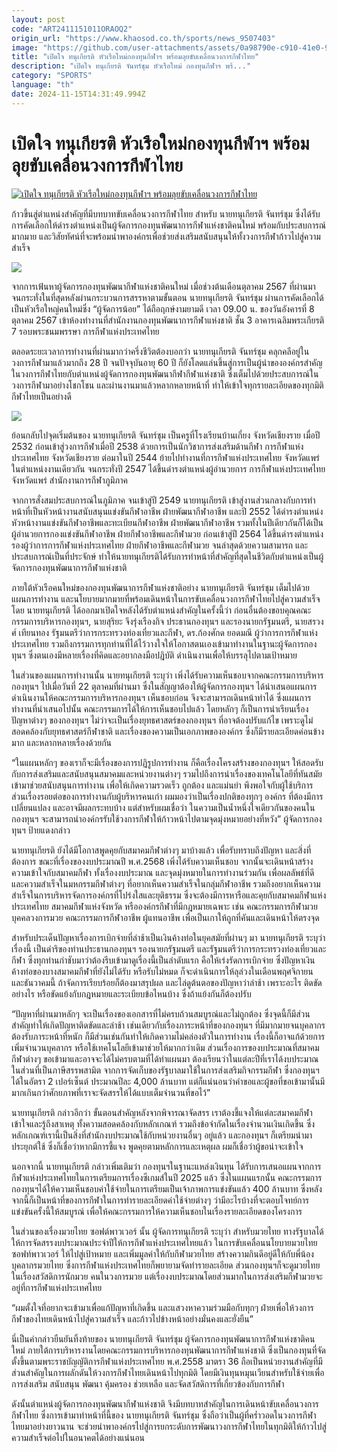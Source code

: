 ```yaml
---
layout: post
code: "ART2411151011ORAOQ2"
origin_url: "https://www.khaosod.co.th/sports/news_9507403"
image: "https://github.com/user-attachments/assets/0a98790e-c910-41e0-94f3-35bf4f524cc7"
title: "เปิดใจ ทนุเกียรติ หัวเรือใหม่กองทุนกีฬาฯ พร้อมลุยขับเคลื่อนวงการกีฬาไทย"
description: "เปิดใจ ทนุเกียรติ จันทร์ชุม หัวเรือใหม่ กองทุนกีฬาฯ พร้..."
category: "SPORTS"
language: "th"
date: 2024-11-15T14:31:49.994Z
---
```


# เปิดใจ ทนุเกียรติ หัวเรือใหม่กองทุนกีฬาฯ พร้อมลุยขับเคลื่อนวงการกีฬาไทย

[![เปิดใจ ทนุเกียรติ หัวเรือใหม่กองทุนกีฬาฯ พร้อมลุยขับเคลื่อนวงการกีฬาไทย](https://www.khaosod.co.th/wpapp/uploads/2024/11/rteq.jpg "เปิดใจ ทนุเกียรติ หัวเรือใหม่กองทุนกีฬาฯ พร้อมลุยขับเคลื่อนวงการกีฬาไทย")](https://www.khaosod.co.th/wpapp/uploads/2024/11/rteq.jpg)

ก้าวขึ้นสู่ตำแหน่งสำคัญที่มีบทบาทขับเคลื่อนวงการกีฬาไทย สำหรับ นายทนุเกียรติ จันทร์ชุม ซึ่งได้รับการคัดเลือกให้ดำรงตำแหน่งเป็นผู้จัดการกองทุนพัฒนาการกีฬาแห่งชาติคนใหม่ พร้อมกับประสบการณ์มากมาย และวิสัยทัศน์ที่จะพร้อมนำพาองค์กรเพื่อช่วยส่งเสริมสนับสนุนให้ทั้งวงการกีฬาก้าวไปสู่ความสำเร็จ

![](https://www.khaosod.co.th/wpapp/uploads/2024/11/S__608780325.jpg)

จากการเฟ้นหาผู้จัดการกองทุนพัฒนากีฬาแห่งชาติคนใหม่ เมื่อช่วงต้นเดือนตุลาคม 2567 ที่ผ่านมา จนกระทั่งในที่สุดหลังผ่านกระบวนการสรรหาตามขั้นตอน นายทนุเกียรติ จันทร์ชุม ผ่านการคัดเลือกได้เป็นหัวเรือใหญ่คนใหม่ซึ่ง “ผู้จัดการน้อย” ได้ถือฤกษ์งามยามดี เวลา 09.00 น. ของวันอังคารที่ 8 ตุลาคม 2567 เข้าห้องทำงานที่สำนักงานกองทุนพัฒนาการกีฬาแห่งชาติ ชั้น 3 อาคารเฉลิมพระเกียรติ 7 รอบพระชนมพรรษา การกีฬาแห่งประเทศไทย

ตลอดระยะเวลาการทำงานที่ผ่านมากว่าครึ่งชีวิตต้องบอกว่า นายทนุเกียรติ จันทร์ชุม คลุกคลีอยู่ในวงการกีฬามาแล้วมากถึง 28 ปี จนปัจจุบันอายุ 60 ปี ก็ยังโลดแล่นขึ้นสู่การเป็นผู้นำขององค์กรสำคัญในวงการกีฬาไทยกับตำแหน่งผู้จัดการกองทุนพัฒนากีฬากีฬาแห่งชาติ ซึ่งเต็มไปด้วยประสบการณ์ในวงการกีฬามาอย่างโชกโชน และผ่านงานมาแล้วหลากหลายหน้าที่ ทำให้เข้าใจทุกรายละเอียดของทุกมิติกีฬาไทยเป็นอย่างดี

![](https://www.khaosod.co.th/wpapp/uploads/2024/11/S__608780326.jpg)

ย้อนกลับไปจุดเริ่มต้นของ นายทนุเกียรติ จันทร์ชุม เป็นครูที่โรงเรียนบ้านเกี๋ยง จังหวัดเชียงราย เมื่อปี 2532 ก่อนเข้าสู่วงการกีฬาเมื่อปี 2538 ด้วยการเป็นนักวิชาการส่งเสริมด้านกีฬา การกีฬาแห่งประเทศไทย จังหวัดเชียงราย ต่อมาในปี 2544 ย้ายไปทำงานที่การกีฬาแห่งประเทศไทย จังหวัดแพร่ ในตำแหน่งงานเดียวกัน จนกระทั่งปี 2547 ได้ขึ้นดำรงตำแหน่งผู้อำนวยการ การกีฬาแห่งประเทศไทย จังหวัดแพร่ สำนักงานการกีฬาภูมิภาค

จากการสั่งสมประสบการณ์ในภูมิภาค จนเข้าสู่ปี 2549 นายทนุเกียรติ เข้าสู่งานส่วนกลางกับการทำหน้าที่เป็นหัวหน้างานสนับสนุนแข่งขันกีฬาอาชีพ ฝ่ายพัฒนากีฬาอาชีพ และปี 2552 ได้ดำรงตำแหน่งหัวหน้างานแข่งขันกีฬาอาชีพและทะเบียนกีฬาอาชีพ ฝ่ายพัฒนากีฬาอาชีพ รวมทั้งในปีเดียวกันก็ได้เป็นผู้อำนวยการกองแข่งขันกีฬาอาชีพ ฝ่ายกีฬาอาชีพและกีฬามวย ก่อนเข้าสู่ปี 2564 ได้ขึ้นดำรงตำแหน่งรองผู้ว่าการการกีฬาแห่งประเทศไทย ฝ่ายกีฬาอาชีพและกีฬามวย จนล่าสุดด้วยความสามารถ และประสบการณ์เป็นที่ประจักษ์ ทำให้นายทนุเกียรติได้รับการทำหน้าที่สำคัญที่สุดในชีวิตกับตำแหน่งเป็นผู้จัดการกองทุนพัฒนาการกีฬาแห่งชาติ

ภายใต้หัวเรือคนใหม่ของกองทุนพัฒนาการกีฬาแห่งชาติอย่าง นายทนุเกียรติ จันทร์ชุม เต็มไปด้วยแผนการทำงาน และนโยบายมากมายที่พร้อมเดินหน้าในการขับเคลื่อนวงการกีฬาไทยไปสู่ความสำเร็จ โดย นายทนุเกียรติ ได้ออกมาเปิดใจหลังได้รับตำแหน่งสำคัญในครั้งนี้ว่า ก่อนอื่นต้องขอบคุณคณะกรรมการบริหารกองทุนฯ, นายสุริยะ จึงรุ่งเรืองกิจ ประธานกองทุนฯ และรองนายกรัฐมนตรี, นายสรวงศ์ เทียนทอง รัฐมนตรีว่าการกระทรวงท่องเที่ยวและกีฬา, ดร.ก้องศักด ยอดมณี ผู้ว่าการการกีฬาแห่งประเทศไทย รวมถึงกรรมการทุกท่านที่ได้ไว้วางใจให้โอกาสตนเองเข้ามาทำงานในฐานะผู้จัดการกองทุนฯ ซึ่งตนเองมีหลายเรื่องที่คิดและอยากลงมือปฎิบัติ ดำเนินงานเพื่อให้บรรลุไปตามเป้าหมาย

ในส่วนของแผนการทำงานนั้น นายทนุเกียรติ ระบุว่า เพิ่งได้รับความเห็นชอบจากคณะกรรมการบริหารกองทุนฯ ไปเมื่อวันที่ 22 ตุลาคมที่ผ่านมา ซึ่งในสัญญาต้องให้ผู้จัดการกองทุนฯ ได้นำเสนอแผนการดำเนินงานให้คณะกรรมการบริหารกองทุนฯ เห็นชอบก่อน จึงจะสามารถเดินหน้าทำได้ ซึ่งแผนการทำงานที่นำเสนอไปนั้น คณะกรรมการได้ให้การเห็นชอบไปแล้ว โดยหลักๆ ก็เป็นการนำเรียนเรื่องปัญหาต่างๆ ของกองทุนฯ ไม่ว่าจะเป็นเรื่องยุทธศาสตร์ของกองทุนฯ ที่อาจต้องปรับแก้ไข เพราะดูไม่สอดคล้องกับยุทธศาสตร์กีฬาชาติ และเรื่องของความเป็นเอกภาพขององค์กร ซึ่งก็มีรายละเอียดค่อนข้างมาก และหลากหลายเรื่องด้วยกัน

“ในแผนหลักๆ ของเราก็จะมีเรื่องของการปฏิรูปการทำงาน ก็คือเรื่องโครงสร้างของกองทุนฯ ให้สอดรับกับการส่งเสริมและสนับสนุนสมาคมและหน่วยงานต่างๆ รวมไปถึงการนำเรื่องของเทคโนโลยีที่ทันสมัยเข้ามาช่วยสนับสนุนการทำงาน เพื่อให้เกิดความรวดเร็ว ถูกต้อง และแม่นยำ พึงพอใจกับผู้ใช้บริการ ส่วนเรื่องรอยต่อของการทำงานกับผู้บริหารคนเก่า ผมมองว่าเป็นเรื่องปกติของทุกๆ องค์กร ที่ต้องมีการเปลี่ยนแปลง และอาจมีผลกระทบบ้าง แต่สำหรับผมเชื่อว่า ในความเป็นน้ำหนึ่งใจเดียวกันของคนในกองทุนฯ จะสามารถนำองค์กรรับใช้วงการกีฬาให้ก้าวหน้าไปตามจุดมุ่งหมายอย่างที่หวัง” ผู้จัดการกองทุนฯ ป้ายแดงกล่าว

นายทนุเกียรติ ยังได้มีโอกาสพูดคุยกับสมาคมกีฬาต่างๆ มาบ้างแล้ว เพื่อรับทราบถึงปัญหา และสิ่งที่ต้องการ ขณะที่เรื่องของงบประมาณปี พ.ศ.2568 เพิ่งได้รับความเห็นชอบ จากนั้นจะเดินหน้าสร้างความเข้าใจกับสมาคมกีฬา ทั้งเรื่องงบประมาณ และจุดมุ่งหมายในการทำงานร่วมกัน เพื่อผลลัพธ์ที่ดี และความสำเร็จในมหกรรมกีฬาต่างๆ ที่อยากเห็นความสำเร็จในกลุ่มกีฬาอาชีพ รวมถึงอยากเห็นความสำเร็จในการบริหารจัดการองค์กรที่โปร่งใสและยุติธรรม ซึ่งจะต้องมีการหารือและคุยกับสมาคมกีฬาแห่งประเทศไทย สมาคมกีฬาแห่งจังหวัด หรือองค์กรกีฬาที่มีกฎหมายเฉพาะ เช่น คณะกรรมการกีฬามวย บุคคลวงการมวย คณะกรรมการกีฬาอาชีพ ผู้แทนอาชีพ เพื่อเป็นเกาให้ถูกที่คันและเดินหน้าให้ตรงจุด

สำหรับประเด็นปัญหาเรื่องการเบิกจ่ายที่ล่าช้าเป็นเงินค้างท่อในยุคสมัยที่ผ่านๆ มา นายทนุเกียรติ ระบุว่า เรื่องนี้ เป็นดำริของท่านประธานกองทุนฯ รองนายกรัฐมนตรี และรัฐมนตรีว่าการกระทรวงท่องเที่ยวและกีฬา ซึ่งทุกท่านกำชับมาว่าต้องรีบเข้ามาดูเรื่องนี้เป็นลำดับแรก คือให้เร่งรัดการเบิกจ่าย ซึ่งปัญหาเงินค้างท่อของบางสมาคมกีฬาที่ยังไม่ได้รับ หรือรับไม่หมด ก็จะดำเนินการให้ลุล่วงในเดือนพฤศจิกายน และธันวาคมนี้ ถ้าจัดการเรียบร้อยก็ต้องมาสรุปผล และไล่ดูต้นตอของปัญหาว่าล่าช้า เพราะอะไร ติดขัดอย่างไร หรือขัดแย้งกับกฎหมายและระเบียบข้อไหนบ้าง ซึ่งถ้าแย้งกันก็ต้องปรับ

“ปัญหาที่ผ่านมาหลักๆ จะเป็นเรื่องของเอกสารที่ไม่ครบถ้วนสมบูรณ์และไม่ถูกต้อง ซึ่งจุดนี้ก็มีส่วนสำคัญทำให้เกิดปัญหาติดขัดและล่าช้า เช่นเดียวกับเรื่องภาระหน้าที่ของกองทุนฯ ที่มีมากมายจนบุคลากรต้องรับภาระหน้าที่หนัก ก็มีส่วนเช่นกันทำให้เกิดความไม่คล่องตัวในการทำงาน เรื่องนี้ก็อาจแก้ด้วยการเพิ่มจำนวนบุคลากร หรือใช้เทคโนโลยีเข้ามาช่วยให้มากกว่าเดิม ส่วนเรื่องการของบประมาณที่สมาคมกีฬาต่างๆ ขอเข้ามาและอาจจะได้ไม่ครบตามที่ได้ทำแผนมา ต้องเรียนว่าในแต่ละปีที่เราได้งบประมาณในส่วนที่เป็นภาษีสรรพสามิต จากการจัดเก็บของรัฐบาลมาใช้ในการส่งเสริมกิจกรรมกีฬา ซึ่งกองทุนฯ ได้ในอัตรา 2 เปอร์เซ็นต์ ประมาณปีละ 4,000 ล้านบาท แต่ก็แน่นอนว่าคำขอและผู้ขอที่ขอเข้ามานั้นมีมากเกินกว่าศักยภาพที่เราจะจัดสรรให้ได้แบบเต็มจำนวนที่ขอไว้”

นายทนุเกียรติ กล่าวอีกว่า ขั้นตอนสำคัญหลังจากพิจารณาจัดสรร เราต้องชี้แจงให้แต่ละสมาคมกีฬาเข้าใจและรู้ถึงสาเหตุ ทั้งความสอดคล้องกับหลักเกณฑ์ รวมถึงข้อจำกัดในเรื่องจำนวนเงินเกิดขึ้น ซึ่งหลักเกณฑ์เรานี้เป็นสิ่งที่สำนักงบประมาณใช้กับหน่วยงานอื่นๆ อยู่แล้ว และกองทุนฯ ก็เตรียมนำมาประยุกต์ใช้ ซึ่งก็เชื่อว่าหากมีการชี้แจง พูดคุยตามหลักการและเหตุผล ผมก็เชื่อว่าผู้ขอน่าจะเข้าใจ

นอกจากนี้ นายทนุเกียรติ กล่าวเพิ่มเติมว่า กองทุนฯในฐานะแหล่งเงินทุน ได้รับการเสนอแผนจากการกีฬาแห่งประเทศไทยในการเตรียมการเรื่องซีเกมส์ในปี 2025 แล้ว ซึ่งในแผนแรกนั้น คณะกรรมการกองทุนฯได้ให้ความเห็นชอบค่าใช้จ่ายในการเตรียมเป็นเจ้าภาพการแข่งขันแล้ว 400 ล้านบาท ซึ่งหลังจากนี้ก็เป็นหน้าที่ของการกีฬาในการทำรายละเอียดค่าใช้จ่ายต่างๆ ว่ามีอะไรบ้างที่จะตอบโจทย์การแข่งขันครั้งนี้ให้สมบูรณ์ เพื่อให้คณะกรรมการให้ความเห็นชอบในเรื่องรายละเอียดของโครงการ

ในส่วนของเรื่องมวยไทย ซอฟต์พาวเวอร์ นั้น ผู้จัดการทนุเกียรติ ระบุว่า สำหรับมวยไทย ทางรัฐบาลได้ให้การจัดสรรงบประมาณประจำปีให้การกีฬาแห่งประเทศไทยแล้ว ในการขับเคลื่อนนโยบายมวยไทย ซอฟท์พาวเวอร์ ให้ไปสู่เป้าหมาย และเพิ่มมูลค่าให้กับกีฬามวยไทย สร้างความกินดีอยู่ดีให้กับพี่น้องบุคลากรมวยไทย ซึ่งการกีฬาแห่งประเทศไทยก็พยายามจัดทำรายละเอียด ส่วนกองทุนฯก็จะดูมวยไทยในเรื่องสวัสดิการนักมวย คนในวงการมวย แต่เรื่องงบประมาณโดยส่วนมากในการส่งเสริมกีฬามวยจะอยู่ที่การกีฬาแห่งประเทศไทย

“ผมตั้งใจที่อยากจะเข้ามาเพื่อแก้ปัญหาที่เกิดขึ้น และแสวงหาความร่วมมือกับทุกๆ ฝ่ายเพื่อให้วงการกีฬาของไทยเดินหน้าไปสู่ความสำเร็จ และก้าวไปข้างหน้าอย่างมั่นคงและยั่งยืน”

นี่เป็นคำกล่าวยืนยันทิ้งท้ายของ นายทนุเกียรติ จันทร์ชุม ผู้จัดการกองทุนพัฒนาการกีฬาแห่งชาติคนใหม่ ภายใต้การบริหารงานโดยคณะกรรมการบริหารกองทุนพัฒนาการกีฬาแห่งชาติ ซึ่งเป็นกองทุนที่จัดตั้งขึ้นตามพระราชบัญญัติการกีฬาแห่งประเทศไทย พ.ศ.2558 มาตรา 36 ถือเป็นหน่วยงานสำคัญที่มีส่วนสำคัญในการผลักดันให้วงการกีฬาไทยเดินหน้าไปทุกมิติ โดยมีเงินทุนหมุนเวียนสำหรับใช้จ่ายเพื่อการส่งเสริม สนับสนุน พัฒนา คุ้มครอง ช่วยเหลือ และจัดสวัสดิการที่เกี่ยวข้องกับการกีฬา

ดังนั้นตำแหน่งผู้จัดการกองทุนพัฒนากีฬาแห่งชาติ จึงมีบทบาทสำคัญในการเดินหน้าขับเคลื่อนวงการกีฬาไทย ซึ่งการเข้ามาทำหน้าที่นี้ของ นายทนุเกียรติ จันทร์ชุม ซึ่งถือว่าเป็นผู้ที่คร่ำวอดในวงการกีฬาไทยมาอย่างยาวนาน จะช่วยนำพาองค์กรไปสู่การยกระดับการพัฒนาวงการกีฬาไทยในทุกมิติให้ก้าวไปสู่ความสำเร็จต่อไปในอนาคตได้อย่างแน่นอน
